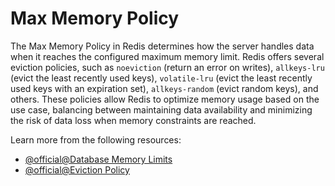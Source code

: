 # Max Memory Policy

The Max Memory Policy in Redis determines how the server handles data when it reaches the configured maximum memory limit. Redis offers several eviction policies, such as `noeviction` (return an error on writes), `allkeys-lru` (evict the least recently used keys), `volatile-lru` (evict the least recently used keys with an expiration set), `allkeys-random` (evict random keys), and others. These policies allow Redis to optimize memory usage based on the use case, balancing between maintaining data availability and minimizing the risk of data loss when memory constraints are reached.

Learn more from the following resources:

- [@official@Database Memory Limits](https://redis.io/docs/latest/operate/rs/databases/memory-performance/memory-limit/)
- [@official@Eviction Policy](https://redis.io/docs/latest/operate/rs/databases/memory-performance/eviction-policy/)